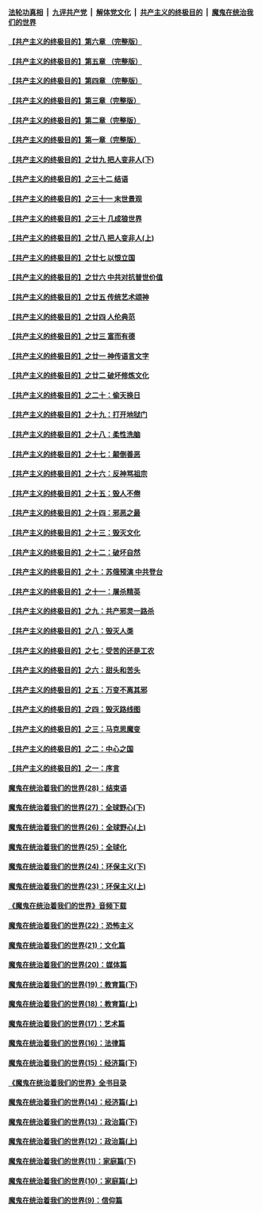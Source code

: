 ####  [法轮功真相](../../../../basic/blob/master/README.md?t=04202331) &nbsp;|&nbsp; [九评共产党](../../../../9ping.md/blob/master/README.md?t=04202331) &nbsp;|&nbsp; [解体党文化](../../../../jtdwh.md/blob/master/README.md?t=04202331)  &nbsp;|&nbsp; [共产主义的终极目的](../../../../gczydzjmd.md/blob/master/README.md?t=04202331) &nbsp;|&nbsp; [魔鬼在统治我们的世界](../../../../mgztzwmdsj.md/blob/master/README.md?t=04202331) 

#### [【共产主义的终极目的】第六章 （完整版）](../pages/nsc422/n11428913.md?t=04202331) 

#### [【共产主义的终极目的】第五章 （完整版）](../pages/nsc422/n11428912.md?t=04202331) 

#### [【共产主义的终极目的】第四章 （完整版）](../pages/nsc422/n11428907.md?t=04202331) 

#### [【共产主义的终极目的】第三章（完整版）](../pages/nsc422/n11428848.md?t=04202331) 

#### [【共产主义的终极目的】第二章（完整版）](../pages/nsc422/n11428831.md?t=04202331) 

#### [【共产主义的终极目的】第一章（完整版）](../pages/nsc422/n11417651.md?t=04202331) 

#### [【共产主义的终极目的】之廿九 把人变非人(下)](../pages/nsc422/n11344140.md?t=04202331) 

#### [【共产主义的终极目的】之三十二 结语](../pages/nsc422/n11360535.md?t=04202331) 

#### [【共产主义的终极目的】之三十一 末世景观](../pages/nsc422/n11351129.md?t=04202331) 

#### [【共产主义的终极目的】之三十 几成狼世界](../pages/nsc422/n11348280.md?t=04202331) 

#### [【共产主义的终极目的】之廿八 把人变非人(上)](../pages/nsc422/n11340492.md?t=04202331) 

#### [【共产主义的终极目的】之廿七 以恨立国](../pages/nsc422/n11336944.md?t=04202331) 

#### [【共产主义的终极目的】之廿六 中共对抗普世价值](../pages/nsc422/n11324785.md?t=04202331) 

#### [【共产主义的终极目的】之廿五 传统艺术颂神](../pages/nsc422/n11296396.md?t=04202331) 

#### [【共产主义的终极目的】之廿四 人伦典范](../pages/nsc422/n11296397.md?t=04202331) 

#### [【共产主义的终极目的】之廿三 富而有德](../pages/nsc422/n11283598.md?t=04202331) 

#### [【共产主义的终极目的】之廿一 神传语言文字](../pages/nsc422/n11263265.md?t=04202331) 

#### [【共产主义的终极目的】之廿二 破坏修炼文化](../pages/nsc422/n11245728.md?t=04202331) 

#### [【共产主义的终极目的】之二十：偷天换日](../pages/nsc422/n11238846.md?t=04202331) 

#### [【共产主义的终极目的】之十九：打开地狱门](../pages/nsc422/n11206376.md?t=04202331) 

#### [【共产主义的终极目的】之十八：柔性洗脑](../pages/nsc422/n11199994.md?t=04202331) 

#### [【共产主义的终极目的】之十七：颠倒善恶](../pages/nsc422/n11179782.md?t=04202331) 

#### [【共产主义的终极目的】之十六：反神骂祖宗](../pages/nsc422/n11166798.md?t=04202331) 

#### [【共产主义的终极目的】之十五：毁人不倦](../pages/nsc422/n11166792.md?t=04202331) 

#### [【共产主义的终极目的】之十四：邪恶之最](../pages/nsc422/n11150249.md?t=04202331) 

#### [【共产主义的终极目的】之十三：毁灭文化](../pages/nsc422/n11135227.md?t=04202331) 

#### [【共产主义的终极目的】之十二：破坏自然](../pages/nsc422/n11135214.md?t=04202331) 

#### [【共产主义的终极目的】之十：苏俄预演 中共登台](../pages/nsc422/n11118424.md?t=04202331) 

#### [【共产主义的终极目的】之十一：屠杀精英](../pages/nsc422/n11118442.md?t=04202331) 

#### [【共产主义的终极目的】之九：共产邪灵一路杀](../pages/nsc422/n11114139.md?t=04202331) 

#### [【共产主义的终极目的】之八：毁灭人类](../pages/nsc422/n11108503.md?t=04202331) 

#### [【共产主义的终极目的】之七：受苦的还是工农](../pages/nsc422/n11101809.md?t=04202331) 

#### [【共产主义的终极目的】之六：甜头和苦头](../pages/nsc422/n11096971.md?t=04202331) 

#### [【共产主义的终极目的】之五：万变不离其邪](../pages/nsc422/n11091285.md?t=04202331) 

#### [【共产主义的终极目的】之四：毁灭路线图](../pages/nsc422/n11086284.md?t=04202331) 

#### [【共产主义的终极目的】之三：马克思魔变](../pages/nsc422/n11061941.md?t=04202331) 

#### [【共产主义的终极目的】之二：中心之国](../pages/nsc422/n11047728.md?t=04202331) 

#### [【共产主义的终极目的】之一：序言](../pages/nsc422/n11086077.md?t=04202331) 

#### [魔鬼在统治着我们的世界(28)：结束语](../pages/nsc422/n10936246.md?t=04202331) 

#### [魔鬼在统治着我们的世界(27)：全球野心(下)](../pages/nsc422/n10928319.md?t=04202331) 

#### [魔鬼在统治着我们的世界(26)：全球野心(上)](../pages/nsc422/n10900318.md?t=04202331) 

#### [魔鬼在统治着我们的世界(25)：全球化](../pages/nsc422/n10788205.md?t=04202331) 

#### [魔鬼在统治着我们的世界(24)：环保主义(下)](../pages/nsc422/n10695307.md?t=04202331) 

#### [魔鬼在统治着我们的世界(23)：环保主义(上)](../pages/nsc422/n10688613.md?t=04202331) 

#### [《魔鬼在统治着我们的世界》音频下载](../pages/nsc422/n10635553.md?t=04202331) 

#### [魔鬼在统治着我们的世界(22)：恐怖主义](../pages/nsc422/n10614727.md?t=04202331) 

#### [魔鬼在统治着我们的世界(21)：文化篇](../pages/nsc422/n10597706.md?t=04202331) 

#### [魔鬼在统治着我们的世界(20)：媒体篇](../pages/nsc422/n10586579.md?t=04202331) 

#### [魔鬼在统治着我们的世界(19)：教育篇(下)](../pages/nsc422/n10564808.md?t=04202331) 

#### [魔鬼在统治着我们的世界(18)：教育篇(上)](../pages/nsc422/n10526970.md?t=04202331) 

#### [魔鬼在统治着我们的世界(17)：艺术篇](../pages/nsc422/n10499093.md?t=04202331) 

#### [魔鬼在统治着我们的世界(16)：法律篇](../pages/nsc422/n10485969.md?t=04202331) 

#### [魔鬼在统治着我们的世界(15)：经济篇(下)](../pages/nsc422/n10469975.md?t=04202331) 

#### [《魔鬼在统治着我们的世界》全书目录](../pages/nsc422/n10464261.md?t=04202331) 

#### [魔鬼在统治着我们的世界(14)：经济篇(上)](../pages/nsc422/n10457370.md?t=04202331) 

#### [魔鬼在统治着我们的世界(13)：政治篇(下)](../pages/nsc422/n10448270.md?t=04202331) 

#### [魔鬼在统治着我们的世界(12)：政治篇(上)](../pages/nsc422/n10444576.md?t=04202331) 

#### [魔鬼在统治着我们的世界(11)：家庭篇(下)](../pages/nsc422/n10440961.md?t=04202331) 

#### [魔鬼在统治着我们的世界(10)：家庭篇(上)](../pages/nsc422/n10435448.md?t=04202331) 

#### [魔鬼在统治着我们的世界(9)：信仰篇](../pages/nsc422/n10432159.md?t=04202331) 

